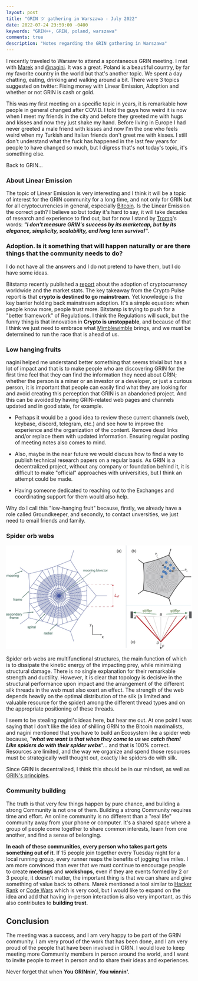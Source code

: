 ```yaml
---
layout: post
title: "GRIN ツ gathering in Warszawa - July 2022"
date: 2022-07-24 23:59:00 -0400
keywords: "GRIN++, GRIN, poland, warszawa"
comments: true
description: "Notes regarding the GRIN gathering in Warszawa"
---
```


I recently traveled to Warsaw to attend a spontaneous GRIN meeting. I met with [Marek](https://mareknarozniak.com/) and [@nagini](https://twitter.com/crypto_nagini). It was a great. Poland is a beautiful country, by far my favorite country in the world but that's another topic. We spent a day chatting, eating, drinking and walking around a bit. There were 3 topics suggested on twitter: Fixing money with Linear Emission, Adoption and whether or not GRIN is cash or gold.

This was my first meeting on a specific topic in years, it is remarkable how people in general changed after COVID. I told the guys how weird it is now when I meet my friends in the city and before they greeted me with hugs and kisses and now they just shake my hand. Before living in Europe I had never greeted a male friend with kisses and now I'm the one who feels weird when my Turkish and Italian friends don't greet me with kisses. I still don't understand what the fuck has happened in the last few years for people to have changed so much, but I digress that's not today's topic, it's something else.

Back to GRIN...

### About Linear Emission

The topic of Linear Emission is very interesting and I think it will be a topic of interest for the GRIN community for a long time, and not only for GRIN but for all cryptocurrencies in general, especially [Bitcoin](https://bitcointalk.org/index.php?topic=5405755.0;all). Is the Linear Emission the correct path? I believe  so but today it's hard to say, it will take decades of research and experience to find out, but for now I stand by [Tromp](https://tromp.github.io/)'s words: ***"I don't measure GRIN's success by its marketcap, but by its elegance, simplicity, scalability, and long term survival"***.

### Adoption. Is it something that will happen naturally or are there things that the community needs to do?

I do not have all the answers and I do not pretend to have them, but I do have some ideas.

Bitstamp recently published a [report](https://www.bitstamp.net/s/documents/BitstampCryptoPulseReport_Q12022.pdf) about the adoption of cryptocurrency worldwide and the market stats. The key takeaway from the Crypto Pulse report is that **crypto is destined to go mainstream**. Yet knowledge is the key barrier holding back mainstream adoption. It's a simple equation: when people know more, people trust more. Bitstamp is trying to push for a "better framework" of Regulations. I think the Regulations will suck, but the funny thing is that innovation in **Crypto is unstoppable**, and because of that I think we just need to embrace what [Mimblewimble](https://docs.GRIN.mw/wiki/introduction/mimblewimble/mimblewimble/) brings, and we must be determined to run the race that is ahead of us.

### Low hanging fruits

nagini helped me understand better something that seems trivial but has a lot of impact and that is to make people who are discovering GRIN for the first time feel that they can find the information they need about GRIN; whether the person is a miner or an investor or a developer, or just a curious person, it is important that people can easily find what they are looking for and avoid creating this perception that GRIN is an abandoned project. And this can be avoided by having GRIN-related web pages and channels updated and in good state, for example.

- Perhaps it would be a good idea to review these current channels (web, keybase, discord, telegram, etc.) and see how to improve the experience and the organization of the content. Remove dead links and/or replace them with updated information. Ensuring regular posting of meeting notes also comes to mind.

- Also, maybe in the near future we would discuss how to find a way to publish technical research papers on a regular basis. As GRIN is a decentralized project, without any company or foundation behind it, it is difficult to make "official" approaches with universities, but I think an attempt could be made.

- Having someone dedicated to reaching out to the Exchanges and coordinating support for them would also help.

Why do I call this "low-hanging fruit" because, firstly, we already have a role called Groundkeeper, and secondly, to contact unversities, we just need to email friends and family.

### Spider orb webs

![Geometry of the reference web before pre-stress](https://raw.githubusercontent.com/davidtavarez/davidtavarez.github.io/master/_images/posts/spider_web.jpg)

Spider orb webs are multifunctional structures, the main function of which is to dissipate the kinetic energy of the impacting prey, while minimizing structural damage. There is no single explanation for their remarkable strength and ductility. However, it is clear that topology is decisive in the structural performance upon impact and the arrangement of the different silk threads in the web must also exert an effect. The strength of the web depends heavily on the optimal distribution of the silk (a limited and valuable resource for the spider) among the different thread types and on the appropriate positioning of these threads.

I seem to be stealing nagini's ideas here, but hear me out. At one point I was saying that I don't like the idea of shilling GRIN to the Bitcoin maximalists, and nagini mentioned that you have to build an Ecosystem like a spider web because, "***what we want is that when they come to us we catch them! Like spiders do with their spider webs***"... and that is 100% correct. Resources are limited, and the way we organize and spend those resources must be strategically well thought out, exactly like spiders do with silk.

Since GRIN is decentralized, I think this should be in our mindset, as well as [GRIN's principles](https://docs.GRIN.mw/#principles).

### Community building

The truth is that very few things happen by pure chance, and building a strong Community is not one of them. Building a strong Community requires time and effort. An online community is no different than a "real life" community away from your phone or computer. It's a shared space where a group of people come together to share common interests, learn from one another, and find a sense of belonging.

**In each of these communities, every person who takes part gets something out of it**. If 15 people join together every Tuesday night for a local running group, every runner reaps the benefits of jogging five miles. I am more convinced than ever that we must continue to encourage people to create **meetings** and **workshops**, even if they are events formed by 2 or 3 people, it doesn't matter, the important thing is that we can share and give something of value back to others. Marek mentioned a tool similar to [Hacker Rank](https://www.hackerrank.com/) or [Code Wars](https://www.codewars.com/) which is very cool, but I would like to expand on the idea and add that having in-person interaction is also very important, as this also contributes to **building trust**.

## Conclusion

The meeting was a success, and I am very happy to be part of the GRIN community. I am very proud of the work that has been done, and I am very proud of the people that have been involved in GRIN. I would love to keep meeting more Community members in person around the world, and I want to invite people to meet in person and to share their ideas and experiences.

Never forget that when **You GRINnin', You winnin'.**